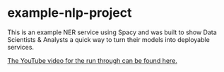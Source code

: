 # example-nlp-project
This is an example NER service using Spacy and was built to show Data Scientists & Analysts a quick way to turn their models into deployable services.

[The YouTube video for the run through can be found here.](https://youtu.be/Maj9v-Ev7-4)
